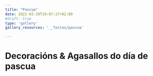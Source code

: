 ```yaml
---
title: "Pascua"
date: 2022-03-29T19:07:27+02:00
#draft: true
type: 'gallery'
gallery_resources: '__festas/pascua'

---
```


# Decoracións & Agasallos do día de pascua
